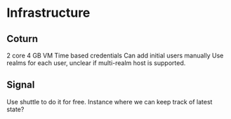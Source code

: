 # Infrastructure

## Coturn
2 core 4 GB VM
Time based credentials
Can add initial users manually
Use realms for each user, unclear if multi-realm host is supported.

## Signal
Use shuttle to do it for free.
Instance where we can keep track of latest state?

